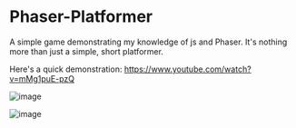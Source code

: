 # Phaser-Platformer
A simple game demonstrating my knowledge of js and Phaser. It's nothing more than just a simple, short platformer.

Here's a quick demonstration: https://www.youtube.com/watch?v=mMg1puE-pzQ

![image](https://user-images.githubusercontent.com/45997197/136015471-e4b572ec-e1fa-4202-8cff-619c3c3892ac.png)

![image](https://user-images.githubusercontent.com/45997197/136015560-0443c5a9-990c-45c4-b987-5ef63ad970f2.png)
